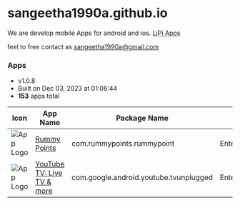 # sangeetha1990a.github.io
We are develop mobile Apps for android and ios. <abbr title="This is our Brand name">LiPi Apps</abbr>

feel to free contact as <sangeetha1990a@gmail.com>

### Apps
  * v1.0.8
  * Built on Dec 03, 2023 at 01:06:44
  * **153** apps total

| Icon | App Name | Package Name | Genre |
| --- | --- | --- | --- |
| ![App Logo](https://play-lh.googleusercontent.com/uDdCC-TCoJy0jPdS6kKN0xqLt2fWfV5enBe8Bzyrrb1OseY463oOrfVOMuL_tnLAQg=w80-h480) | [Rummy Points](https://play.google.com/store/apps/details?id=com.rummypoints.rummypoint&hl=en&gl=us) |  com.rummypoints.rummypoint | Entertainment
| ![App Logo](https://play-lh.googleusercontent.com/HPyYXe-ToibRPGtFd4Ni4gi7RVfpkj4s8HwtC6fhDPqO7JfkF1-ld2SYFdzOQh-9zXU=w80-h480) | [YouTube TV: Live TV & more](https://play.google.com/store/apps/details?id=com.google.android.youtube.tvunplugged&hl=en&gl=us) |  com.google.android.youtube.tvunplugged | Entertainment
